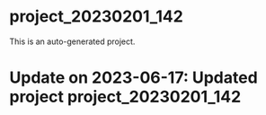 # project_20230201_142

This is an auto-generated project.

# Update on 2023-06-17: Updated project project_20230201_142
